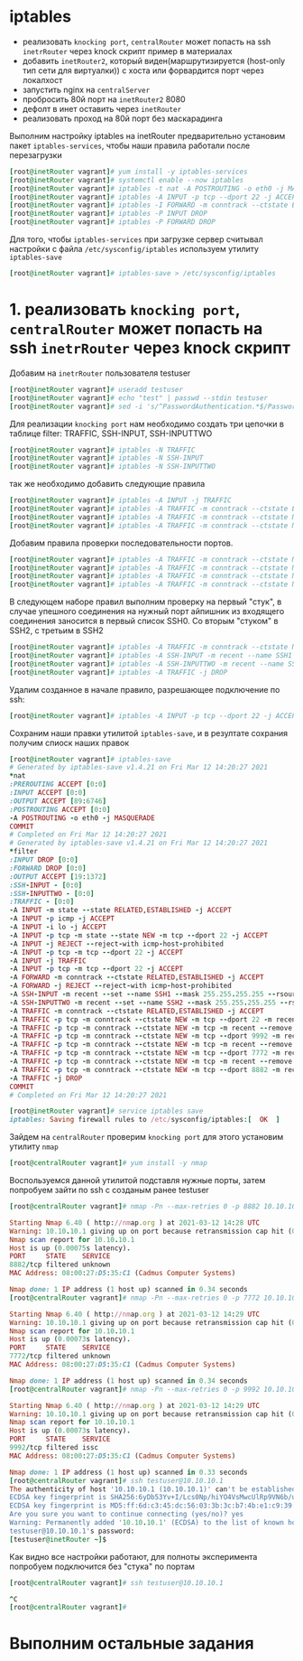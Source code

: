 # iptables
- реализовать ```knocking port```, 
```centralRouter``` может попасть на ssh ```inetrRouter``` через knock скрипт пример в материалах
- добавить ```inetRouter2```, который виден(маршрутизируется (host-only тип сети для виртуалки)) с хоста или форвардится порт через локалхост
- запустить nginx на ```centralServer```
- пробросить 80й порт на ```inetRouter2``` 8080
- дефолт в инет оставить через ```inetRouter```
- реализовать проход на 80й порт без маскарадинга

Выполним настройку iptables на inetRouter предварительно установим пакет ```iptables-services```, чтобы наши правила работали после перезагрузки
```ruby
[root@inetRouter vagrant]# yum install -y iptables-services
[root@inetRouter vagrant]# systemctl enable --now iptables
[root@inetRouter vagrant]# iptables -t nat -A POSTROUTING -o eth0 -j MASQUERADE
[root@inetRouter vagrant]# iptables -A INPUT -p tcp --dport 22 -j ACCEPT
[root@inetRouter vagrant]# iptables -I FORWARD -m conntrack --ctstate ESTABLISHED,RELATED -j ACCEPT
[root@inetRouter vagrant]# iptables -P INPUT DROP
[root@inetRouter vagrant]# iptables -P FORWARD DROP
```
Для того, чтобы ```iptables-services``` при загрузке сервер считывал настройки с файла ```/etc/sysconfig/iptables``` используем утилиту ```iptables-save```
```ruby
[root@inetRouter vagrant]# iptables-save > /etc/sysconfig/iptables
```
# 1. реализовать ```knocking port```, ```centralRouter``` может попасть на ssh ```inetrRouter``` через knock скрипт
Добавим на ```inetrRouter``` пользователя testuser
```ruby
[root@inetRouter vagrant]# useradd testuser
[root@inetRouter vagrant]# echo "test" | passwd --stdin testuser
[root@inetRouter vagrant]# sed -i 's/^PasswordAuthentication.*$/PasswordAuthentication yes/' /etc/ssh/sshd_config && systemctl restart sshd.service
```
Для реализации ```knocking port``` нам необходимо  создать три цепочки в таблице filter: TRAFFIC, SSH-INPUT, SSH-INPUTTWO
```ruby
[root@inetRouter vagrant]# iptables -N TRAFFIC
[root@inetRouter vagrant]# iptables -N SSH-INPUT
[root@inetRouter vagrant]# iptables -N SSH-INPUTTWO
```
так же необходимо добавить следующие правила
```ruby
[root@inetRouter vagrant]# iptables -A INPUT -j TRAFFIC
[root@inetRouter vagrant]# iptables -A TRAFFIC -m conntrack --ctstate ESTABLISHED,RELATED -j ACCEPT
[root@inetRouter vagrant]# iptables -A TRAFFIC -m conntrack --ctstate NEW -m tcp -p tcp --dport 22 -m recent --rcheck --seconds 30 --name SSH2 -j ACCEPT
[root@inetRouter vagrant]# iptables -A TRAFFIC -m conntrack --ctstate NEW -m tcp -p tcp -m recent --name SSH2 --remove -j DROP
```
Добавим правила проверки последовательности портов. 
```ruby
[root@inetRouter vagrant]# iptables -A TRAFFIC -m conntrack --ctstate NEW -m tcp -p tcp --dport 9992 -m recent --rcheck --name SSH1 -j SSH-INPUTTWO
[root@inetRouter vagrant]# iptables -A TRAFFIC -m conntrack --ctstate NEW -m tcp -p tcp -m recent --name SSH1 --remove -j DROP
[root@inetRouter vagrant]# iptables -A TRAFFIC -m conntrack --ctstate NEW -m tcp -p tcp --dport 7772 -m recent --rcheck --name SSH0 -j SSH-INPUT
[root@inetRouter vagrant]# iptables -A TRAFFIC -m conntrack --ctstate NEW -m tcp -p tcp -m recent --name SSH0 --remove -j DROP
```
В следующем наборе правил выполним проверку на первый "стук", в случае упешного соединения на нужный порт айпишник из входящего соединения заносится в первый список SSH0. Со вторым "стуком" в SSH2, c третьим в SSH2
```ruby
[root@inetRouter vagrant]# iptables -A TRAFFIC -m conntrack --ctstate NEW -m tcp -p tcp --dport 8882 -m recent --name SSH0 --set -j DROP
[root@inetRouter vagrant]# iptables -A SSH-INPUT -m recent --name SSH1 --set -j DROP
[root@inetRouter vagrant]# iptables -A SSH-INPUTTWO -m recent --name SSH2 --set -j DROP
[root@inetRouter vagrant]# iptables -A TRAFFIC -j DROP
```
Удалим созданное в начале правило, разрешающее подключение по ssh:
```ruby
[root@inetRouter vagrant]# iptables -A INPUT -p tcp --dport 22 -j ACCEPT
```
Сохраним наши правки утилитой ```iptables-save```, и в резултате сохрания получим спиоск наших правок
```ruby
[root@inetRouter vagrant]# iptables-save
# Generated by iptables-save v1.4.21 on Fri Mar 12 14:20:27 2021
*nat
:PREROUTING ACCEPT [0:0]
:INPUT ACCEPT [0:0]
:OUTPUT ACCEPT [89:6746]
:POSTROUTING ACCEPT [0:0]
-A POSTROUTING -o eth0 -j MASQUERADE
COMMIT
# Completed on Fri Mar 12 14:20:27 2021
# Generated by iptables-save v1.4.21 on Fri Mar 12 14:20:27 2021
*filter
:INPUT DROP [0:0]
:FORWARD DROP [0:0]
:OUTPUT ACCEPT [19:1372]
:SSH-INPUT - [0:0]
:SSH-INPUTTWO - [0:0]
:TRAFFIC - [0:0]
-A INPUT -m state --state RELATED,ESTABLISHED -j ACCEPT
-A INPUT -p icmp -j ACCEPT
-A INPUT -i lo -j ACCEPT
-A INPUT -p tcp -m state --state NEW -m tcp --dport 22 -j ACCEPT
-A INPUT -j REJECT --reject-with icmp-host-prohibited
-A INPUT -p tcp -m tcp --dport 22 -j ACCEPT
-A INPUT -j TRAFFIC
-A INPUT -p tcp -m tcp --dport 22 -j ACCEPT
-A FORWARD -m conntrack --ctstate RELATED,ESTABLISHED -j ACCEPT
-A FORWARD -j REJECT --reject-with icmp-host-prohibited
-A SSH-INPUT -m recent --set --name SSH1 --mask 255.255.255.255 --rsource -j DROP
-A SSH-INPUTTWO -m recent --set --name SSH2 --mask 255.255.255.255 --rsource -j DROP
-A TRAFFIC -m conntrack --ctstate RELATED,ESTABLISHED -j ACCEPT
-A TRAFFIC -p tcp -m conntrack --ctstate NEW -m tcp --dport 22 -m recent --rcheck --seconds 30 --name SSH2 --mask 255.255.255.255 --rsource -j ACCEPT
-A TRAFFIC -p tcp -m conntrack --ctstate NEW -m tcp -m recent --remove --name SSH2 --mask 255.255.255.255 --rsource -j DROP
-A TRAFFIC -p tcp -m conntrack --ctstate NEW -m tcp --dport 9992 -m recent --rcheck --name SSH1 --mask 255.255.255.255 --rsource -j SSH-INPUTTWO
-A TRAFFIC -p tcp -m conntrack --ctstate NEW -m tcp -m recent --remove --name SSH1 --mask 255.255.255.255 --rsource -j DROP
-A TRAFFIC -p tcp -m conntrack --ctstate NEW -m tcp --dport 7772 -m recent --rcheck --name SSH0 --mask 255.255.255.255 --rsource -j SSH-INPUT
-A TRAFFIC -p tcp -m conntrack --ctstate NEW -m tcp -m recent --remove --name SSH0 --mask 255.255.255.255 --rsource -j DROP
-A TRAFFIC -p tcp -m conntrack --ctstate NEW -m tcp --dport 8882 -m recent --set --name SSH0 --mask 255.255.255.255 --rsource -j DROP
-A TRAFFIC -j DROP
COMMIT
# Completed on Fri Mar 12 14:20:27 2021

[root@inetRouter vagrant]# service iptables save
iptables: Saving firewall rules to /etc/sysconfig/iptables:[  OK  ]

```
Зайдем  на ```centralRouter``` проверим ```knocking port``` для этого установим утилиту ```nmap```
```ruby
[root@centralRouter vagrant]# yum install -y nmap
```
Воспользуемся данной утилитой подставля нужные порты, затем попробуем зайти по ssh с созданым ранее testuser
```ruby
[root@centralRouter vagrant]# nmap -Pn --max-retries 0 -p 8882 10.10.10.1

Starting Nmap 6.40 ( http://nmap.org ) at 2021-03-12 14:28 UTC
Warning: 10.10.10.1 giving up on port because retransmission cap hit (0).
Nmap scan report for 10.10.10.1
Host is up (0.00075s latency).
PORT     STATE    SERVICE
8882/tcp filtered unknown
MAC Address: 08:00:27:D5:35:C1 (Cadmus Computer Systems)

Nmap done: 1 IP address (1 host up) scanned in 0.34 seconds
[root@centralRouter vagrant]# nmap -Pn --max-retries 0 -p 7772 10.10.10.1

Starting Nmap 6.40 ( http://nmap.org ) at 2021-03-12 14:29 UTC
Warning: 10.10.10.1 giving up on port because retransmission cap hit (0).
Nmap scan report for 10.10.10.1
Host is up (0.00073s latency).
PORT     STATE    SERVICE
7772/tcp filtered unknown
MAC Address: 08:00:27:D5:35:C1 (Cadmus Computer Systems)

Nmap done: 1 IP address (1 host up) scanned in 0.34 seconds
[root@centralRouter vagrant]# nmap -Pn --max-retries 0 -p 9992 10.10.10.1

Starting Nmap 6.40 ( http://nmap.org ) at 2021-03-12 14:29 UTC
Warning: 10.10.10.1 giving up on port because retransmission cap hit (0).
Nmap scan report for 10.10.10.1
Host is up (0.00073s latency).
PORT     STATE    SERVICE
9992/tcp filtered issc
MAC Address: 08:00:27:D5:35:C1 (Cadmus Computer Systems)

Nmap done: 1 IP address (1 host up) scanned in 0.33 seconds
[root@centralRouter vagrant]# ssh testuser@10.10.10.1
The authenticity of host '10.10.10.1 (10.10.10.1)' can't be established.
ECDSA key fingerprint is SHA256:6yDb53Yv+I/Lcs0Np/hiYO4VsMwcUlRp9VN6b/uZh9c.
ECDSA key fingerprint is MD5:ff:6d:c3:45:dc:56:03:3b:3c:b7:4b:e1:c9:39:08:84.
Are you sure you want to continue connecting (yes/no)? yes
Warning: Permanently added '10.10.10.1' (ECDSA) to the list of known hosts.
testuser@10.10.10.1's password:
[testuser@inetRouter ~]$
```
Как видно все настройки работают, для полноты эксперимента попробуем подключится без "стука" по портам
```ruby
[root@centralRouter vagrant]# ssh testuser@10.10.10.1

^C
[root@centralRouter vagrant]#
```
# Выполним остальные задания 











